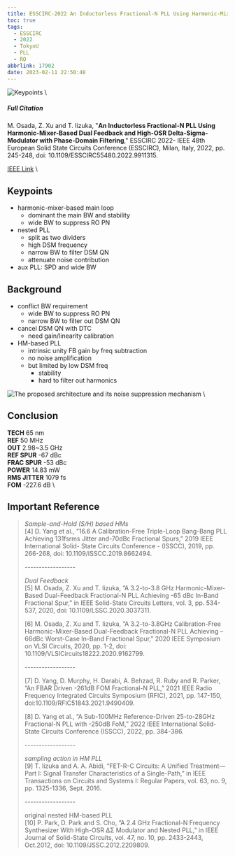 ```yaml
---
title: ESSCIRC-2022 An Inductorless Fractional-N PLL Using Harmonic-Mixer-Based Dual Feedback and High-OSR Delta-Sigma-Modulator with Phase-Domain Filtering
toc: true
tags:
  - ESSCIRC
  - 2022
  - TokyoU
  - PLL
  - RO
abbrlink: 17902
date: 2023-02-11 22:50:48
---
```


![Keypoints](https://api2.mubu.com/v3/document_image/291c6c03-928b-4c8d-918c-c507a0436e23-216525.jpg) \

##### Full Citation

M. Osada, Z. Xu and T. Iizuka, "**An Inductorless Fractional-N PLL Using Harmonic-Mixer-Based Dual Feedback and High-OSR Delta-Sigma-Modulator with Phase-Domain Filtering**," ESSCIRC 2022- IEEE 48th European Solid State Circuits Conference (ESSCIRC), Milan, Italy, 2022, pp. 245-248, doi: 10.1109/ESSCIRC55480.2022.9911315.

[IEEE Link](https://ieeexplore.ieee.org/document/9911315) \

## Keypoints

- harmonic-mixer-based main loop
  - dominant the main BW and stability
  - wide BW to suppress RO PN
- nested PLL
  - split as two dividers
  - high DSM frequency
  - narrow BW to filter DSM QN
  - attenuate noise contribution
- aux PLL: SPD and wide BW

## Background

- conflict BW requirement
  - wide BW to suppress RO PN
  - narrow BW to filter out DSM QN
- cancel DSM QN with DTC
  - need gain/linearity calibration
- HM-based PLL
  - intrinsic unity FB gain by freq subtraction
  - no noise amplification
  - but limited by low DSM freq
    - stability
    - hard to filter out harmonics

![The proposed architecture and its noise suppression mechanism](https://api2.mubu.com/v3/document_image/0a3a3c64-435d-48e0-b6a8-4944bcf118b6-216525.jpg) \

## Conclusion

**TECH**  65 nm \
**REF**  50 MHz \
**OUT**  2.98~3.5 GHz \
**REF SPUR**  -67 dBc \
**FRAC SPUR** -53 dBc \
**POWER**  14.83 mW \
**RMS JITTER**  1079 fs \
**FOM** -227.6 dB \

## Important Reference

> *Sample-and-Hold (S/H) based HMs* \
> [4] D. Yang et al., ”16.6 A Calibration-Free Triple-Loop Bang-Bang PLL Achieving 131fsrms Jitter and-70dBc Fractional Spurs,” 2019 IEEE International Solid- State Circuits Conference - (ISSCC), 2019, pp. 266-268, doi: 10.1109/ISSCC.2019.8662494.
>
> \------------------
>
> *Dual Feedback* \
> [5] M. Osada, Z. Xu and T. Iizuka, ”A 3.2-to-3.8 GHz Harmonic-Mixer-Based Dual-Feedback Fractional-N PLL Achieving -65 dBc In-Band Fractional Spur,” in IEEE Solid-State Circuits Letters, vol. 3, pp. 534-537, 2020, doi: 10.1109/LSSC.2020.3037311.
>
> [6] M. Osada, Z. Xu and T. Iizuka, ”A 3.2-to-3.8GHz Calibration-Free Harmonic-Mixer-Based Dual-Feedback Fractional-N PLL Achieving –66dBc Worst-Case In-Band Fractional Spur,” 2020 IEEE Symposium on VLSI Circuits, 2020, pp. 1-2, doi: 10.1109/VLSICircuits18222.2020.9162799.
>
> \------------------
>
> [7] D. Yang, D. Murphy, H. Darabi, A. Behzad, R. Ruby and R. Parker, ”An FBAR Driven -261dB FOM Fractional-N PLL,” 2021 IEEE Radio Frequency Integrated Circuits Symposium (RFIC), 2021, pp. 147-150, doi:10.1109/RFIC51843.2021.9490409.
>
> [8] D. Yang et al., “A Sub-100MHz Reference-Driven 25-to-28GHz Fractional-N PLL with -250dB FoM,” 2022 IEEE International Solid-State Circuits Conference (ISSCC), 2022, pp. 384-386.
>
> \------------------
>
> *sampling action in HM PLL* \
> [9] T. Iizuka and A. A. Abidi, “FET-R-C Circuits: A Unified Treatment—Part I: Signal Transfer Characteristics of a Single-Path,” in IEEE Transactions on Circuits and Systems I: Regular Papers, vol. 63, no. 9, pp. 1325-1336, Sept. 2016.
>
> \------------------
>
> original nested HM-based PLL \
> [10] P. Park, D. Park and S. Cho, ”A 2.4 GHz Fractional-N Frequency Synthesizer With High-OSR ∆Σ Modulator and Nested PLL,” in IEEE Journal of Solid-State Circuits, vol. 47, no. 10, pp. 2433-2443, Oct.2012, doi: 10.1109/JSSC.2012.2209809.
